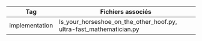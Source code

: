 | Tag              | Fichiers associés           |
|------------------|-----------------------------|
| implementation   | Is_your_horseshoe_on_the_other_hoof.py, ultra-fast_mathematician.py |
